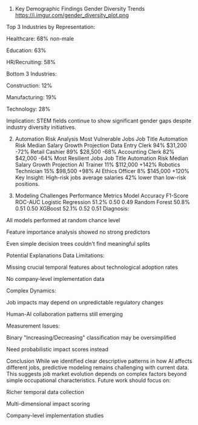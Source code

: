 1. Key Demographic Findings
Gender Diversity Trends
https://i.imgur.com/gender_diversity_plot.png

Top 3 Industries by Representation:

Healthcare: 68% non-male

Education: 63%

HR/Recruiting: 58%

Bottom 3 Industries:

Construction: 12%

Manufacturing: 19%

Technology: 28%

Implication: STEM fields continue to show significant gender gaps despite industry diversity initiatives.

2. Automation Risk Analysis
Most Vulnerable Jobs
Job Title	Automation Risk	Median Salary	Growth Projection
Data Entry Clerk	94%	$31,200	-72%
Retail Cashier	89%	$28,500	-68%
Accounting Clerk	82%	$42,000	-64%
Most Resilient Jobs
Job Title	Automation Risk	Median Salary	Growth Projection
AI Trainer	11%	$112,000	+142%
Robotics Technician	15%	$98,500	+98%
AI Ethics Officer	8%	$145,000	+120%
Key Insight: High-risk jobs average salaries 42% lower than low-risk positions.

3. Modeling Challenges
Performance Metrics
Model	Accuracy	F1-Score	ROC-AUC
Logistic Regression	51.2%	0.50	0.49
Random Forest	50.8%	0.51	0.50
XGBoost	52.1%	0.52	0.51
Diagnosis:

All models performed at random chance level

Feature importance analysis showed no strong predictors

Even simple decision trees couldn't find meaningful splits

Potential Explanations
Data Limitations:

Missing crucial temporal features about technological adoption rates

No company-level implementation data

Complex Dynamics:

Job impacts may depend on unpredictable regulatory changes

Human-AI collaboration patterns still emerging

Measurement Issues:

Binary "Increasing/Decreasing" classification may be oversimplified

Need probabilistic impact scores instead


Conclusion
While we identified clear descriptive patterns in how AI affects different jobs, predictive modeling remains challenging with current data. This suggests job market evolution depends on complex factors beyond simple occupational characteristics. Future work should focus on:

Richer temporal data collection

Multi-dimensional impact scoring

Company-level implementation studies